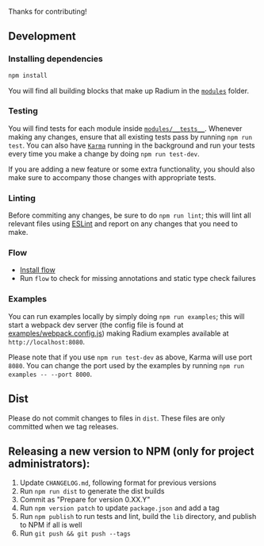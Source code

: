 Thanks for contributing!

## Development

### Installing dependencies

```bash
npm install
```

You will find all building blocks that make up Radium in the [`modules`](modules) folder.

### Testing

You will find tests for each module inside [`modules/__tests__`](modules/__tests__). Whenever making any changes, ensure that all existing tests pass by running `npm run test`. You can also have [`Karma`](http://karma-runner.github.io/) running in the background and run your tests every time you make a change by doing `npm run test-dev`.

If you are adding a new feature or some extra functionality, you should also make sure to accompany those changes with appropriate tests.

### Linting

Before commiting any changes, be sure to do `npm run lint`; this will lint all relevant files using [ESLint](http://eslint.org/) and report on any changes that you need to make.

### Flow

- [Install flow](http://flowtype.org/docs/getting-started.html#installing-flow)
- Run `flow` to check for missing annotations and static type check failures

### Examples

You can run examples locally by simply doing `npm run examples`; this will start a webpack dev server (the config file is found at [examples/webpack.config.js](examples/webpack.config.js)) making Radium examples available at `http://localhost:8080`.

Please note that if you use `npm run test-dev` as above, Karma will use port `8080`. You can change the port used by the examples by running `npm run examples -- --port 8000`.

## Dist

Please do not commit changes to files in `dist`. These files are only committed when we tag releases.

## Releasing a new version to NPM (only for project administrators):

1. Update `CHANGELOG.md`, following format for previous versions
2. Run `npm run dist` to generate the dist builds
3. Commit as "Prepare for version 0.XX.Y"
4. Run `npm version patch` to update `package.json` and add a tag
5. Run `npm publish` to run tests and lint, build the `lib` directory, and publish to NPM if all is well
6. Run `git push && git push --tags`
